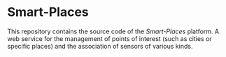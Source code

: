 # Smart-Places

This repository contains the source code of the _Smart-Places_ platform.
A web service for the management of points of interest (such as cities or specific places) and the association of sensors of various kinds.
